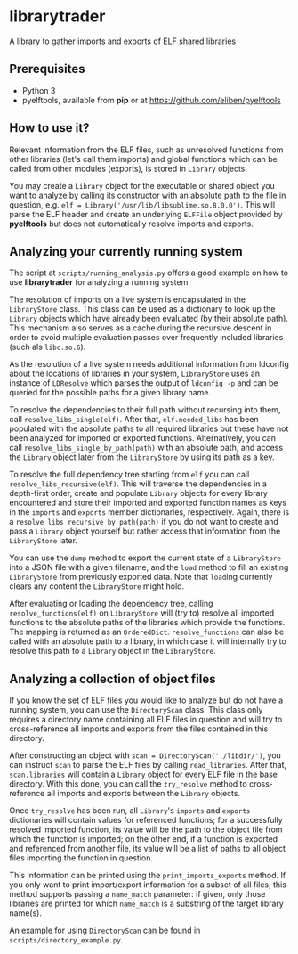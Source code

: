 # librarytrader
A library to gather imports and exports of ELF shared libraries

## Prerequisites
- Python 3
- pyelftools, available from **pip** or at https://github.com/eliben/pyelftools

## How to use it?

Relevant information from the ELF files, such as unresolved functions from other
libraries (let's call them imports) and global functions which can be called
from other modules (exports), is stored in `Library` objects.

You may create a `Library` object for the executable or shared object you want
to analyze by calling its constructor with an absolute path to the file in
question, e.g.  `elf = Library('/usr/lib/libsublime.so.8.0.0')`. This will parse
the ELF header and create an underlying `ELFFile` object provided by
**pyelftools** but does not automatically resolve imports and exports.

## Analyzing your currently running system

The script at `scripts/running_analysis.py` offers a good example on how to use
**librarytrader** for analyzing a running system.

The resolution of imports on a live system is encapsulated in the `LibraryStore`
class. This class can be used as a dictionary to look up the `Library` objects
which have already been evaluated (by their absolute path). This mechanism also
serves as a cache during the recursive descent in order to avoid multiple
evaluation passes over frequently included libraries (such als `libc.so.6`).

As the resolution of a live system needs additional information from ldconfig
about the locations of libraries in your system, `LibraryStore` uses an instance
of `LDResolve` which parses the output of `ldconfig -p` and can be queried for
the possible paths for a given library name.

To resolve the dependencies to their full path without recursing into them, call
`resolve_libs_single(elf)`. After that, `elf.needed_libs` has been populated
with the absolute paths to all required libraries but these have not been
analyzed for imported or exported functions. Alternatively, you can call
`resolve_libs_single_by_path(path)` with an absolute path, and access the
`Library` object later from the `LibraryStore` by using its path as a key.

To resolve the full dependency tree starting from `elf` you can call
`resolve_libs_recursive(elf)`. This will traverse the dependencies in a
depth-first order, create and populate `Library` objects for every library
encountered and store their imported and exported function names as keys in the
`imports` and `exports` member dictionaries, respectively. Again, there is a
`resolve_libs_recursive_by_path(path)` if you do not want to create and pass a
`Library` object yourself but rather access that information from the
`LibraryStore` later.

You can use the `dump` method to export the current state of a `LibraryStore`
into a JSON file with a given filename, and the `load` method to fill an
existing `LibraryStore` from previously exported data. Note that `load`ing
currently clears any content the `LibraryStore` might hold.

After evaluating or loading the dependency tree, calling
`resolve_functions(elf)` on `LibraryStore` will (try to) resolve all imported
functions to the absolute paths of the libraries which provide the functions.
The mapping is returned as an `OrderedDict`. `resolve_functions` can also be
called with an absolute path to a library, in which case it will internally try
to resolve this path to a `Library` object in the `LibraryStore`.

## Analyzing a collection of object files

If you know the set of ELF files you would like to analyze but do not
have a running system, you can use the `DirectoryScan` class. This class only
requires a directory name containing all ELF files in question and will
try to cross-reference all imports and exports from the files contained in this
directory.

After constructing an object with `scan = DirectoryScan('./libdir/')`, you can
instruct `scan` to parse the ELF files by calling `read_libraries`. After that,
`scan.libraries` will contain a `Library` object for every ELF file in the base
directory. With this done, you can call the `try_resolve` method to
cross-reference all imports and exports between the `Library` objects.

Once `try_resolve` has been run, all `Library`'s `imports` and `exports`
dictionaries will contain values for referenced functions; for a successfully
resolved imported function, its value will be the path to the object file from
which the function is imported; on the other end, if a function is exported
and referenced from another file, its value will be a list of paths to all
object files importing the function in question.

This information can be printed using the `print_imports_exports` method. If you
only want to print import/export information for a subset of all files, this
method supports passing a `name_match` parameter: if given, only those libraries
are printed for which `name_match` is a substring of the target library name(s).

An example for using `DirectoryScan` can be found in
`scripts/directory_example.py`.
